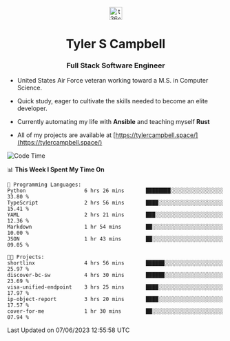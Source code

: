 <p align="center">
<a href="https://www.linkedin.com/in/t36campbell" target="blank"><img align="center" src="https://ik.imagekit.io/t36campbell/Portfolio/linkedin.png.original_m8bbGgPh6.png" alt="t36campbell" height="30" width="30" /></a>
</p>
<h1 align="center">Tyler S Campbell</h1>
<h3 align="center">Full Stack Software Engineer</h3>

* United States Air Force veteran working toward a M.S. in Computer Science.

* Quick study, eager to cultivate the skills needed to become an elite developer.

* Currently automating my life with **Ansible** and teaching myself **Rust**

* All of my projects are available at [https://tylercampbell.space/](https://tylercampbell.space/)

<!--START_SECTION:waka-->
![Code Time](http://img.shields.io/badge/Code%20Time-2%2C552%20hrs%205%20mins-blue)

📊 **This Week I Spent My Time On** 

```text
💬 Programming Languages: 
Python                   6 hrs 26 mins       ████████░░░░░░░░░░░░░░░░░   33.80 % 
TypeScript               2 hrs 56 mins       ████░░░░░░░░░░░░░░░░░░░░░   15.41 % 
YAML                     2 hrs 21 mins       ███░░░░░░░░░░░░░░░░░░░░░░   12.36 % 
Markdown                 1 hr 54 mins        ██░░░░░░░░░░░░░░░░░░░░░░░   10.00 % 
JSON                     1 hr 43 mins        ██░░░░░░░░░░░░░░░░░░░░░░░   09.05 % 

🐱‍💻 Projects: 
shortlinx                4 hrs 56 mins       ██████░░░░░░░░░░░░░░░░░░░   25.97 % 
discover-bc-sw           4 hrs 30 mins       ██████░░░░░░░░░░░░░░░░░░░   23.69 % 
visa-unified-endpoint    3 hrs 25 mins       ████░░░░░░░░░░░░░░░░░░░░░   17.97 % 
ip-object-report         3 hrs 20 mins       ████░░░░░░░░░░░░░░░░░░░░░   17.57 % 
cover-for-me             1 hr 30 mins        ██░░░░░░░░░░░░░░░░░░░░░░░   07.94 % 
```


 Last Updated on 07/06/2023 12:55:58 UTC
<!--END_SECTION:waka-->

